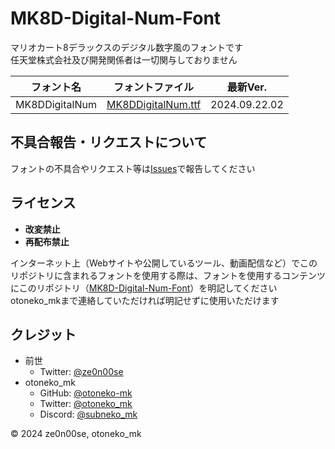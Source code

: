 # MK8D-Digital-Num-Font

マリオカート8デラックスのデジタル数字風のフォントです<br>
任天堂株式会社及び開発関係者は一切関与しておりません

| フォント名         | フォントファイル                                                                                               | 最新Ver.     |
|----------------|--------------------------------------------------------------------------------------------------------|---------------|
| MK8DDigitalNum | [MK8DDigitalNum.ttf](https://github.com/otoneko-mk/MK8D-Digital-Num-Font/blob/main/MK8DDigitalNum.ttf) | 2024.09.22.02 |

## 不具合報告・リクエストについて

フォントの不具合やリクエスト等は[Issues](https://github.com/otoneko-mk/MK8D-Digital-Num-Font/issues)で報告してください

## ライセンス

- **改変禁止**
- **再配布禁止**

インターネット上（Webサイトや公開しているツール、動画配信など）でこのリポジトリに含まれるフォントを使用する際は、フォントを使用するコンテンツにこのリポジトリ（[MK8D-Digital-Num-Font](https://github.com/otoneko-mk/MK8D-Digital-Num-Font)）を明記してください<br>
otoneko_mkまで連絡していただければ明記せずに使用いただけます

## クレジット

- 前世
  - Twitter: [@ze0n00se](https://x.com/ze0n00se)
- otoneko_mk
  - GitHub: [@otoneko-mk](https://github.com/otoneko-mk)
  - Twitter: [@otoneko_mk](https://x.com/otoneko_mk)
  - Discord: [@subneko_mk](https://discord.com/users/1068416690020425738)

© 2024 ze0n00se, otoneko_mk
